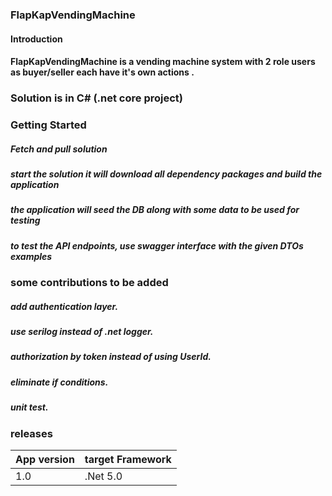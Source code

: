 ### FlapKapVendingMachine
#### Introduction
#### FlapKapVendingMachine is a vending machine system with 2 role users as buyer/seller each have it's own actions .

### Solution is in C# (.net core project)


### Getting Started
##### Fetch and pull solution
##### start the solution it will download all dependency packages and build the application
##### the application will seed the DB along with some data to be used for testing
##### to test the API endpoints, use swagger interface with the given DTOs examples


### some contributions to be added
##### add authentication layer.
##### use serilog instead of .net logger.
##### authorization by token instead of using UserId.
##### eliminate if conditions.
##### unit test.

### releases
App version | target Framework
--- |--- 
1.0 | .Net 5.0
